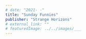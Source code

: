 ```yaml
---
# date: "2021- -"
title: "Sunday Funnies"
publisher: "Strange Horizons"
# external_link: ""
# featuredImage: ../../images/___
---
```

